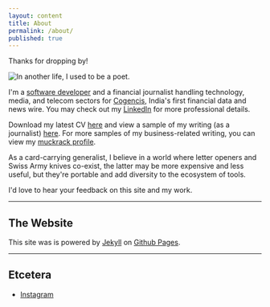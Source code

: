 ```yaml
---
layout: content
title: About
permalink: /about/
published: true
---
```

Thanks for dropping by!

![In another life, I used to be a poet.]('http://i.imgur.com/CQZWo.png')

I'm a [software developer](https://github.com/surajsharma) and a financial journalist handling technology, media, and telecom sectors for [Cogencis](http://cogencis.com), India's first financial data and news wire. You may check out my <a href="https://in.linkedin.com/in/surajsharma21" data-network="LinkedIn" data-proofer-ignore>LinkedIn</a> for more professional details. 

Download my latest CV [here](https://drive.google.com/open?id=1hogSmmY5-KkkUTNaVcSvTYxzCUGEzXUj) and view a sample of my writing (as a journalist) [here](https://drive.google.com/file/d/0B_HwcsMkhATmZ1l4V29NdXdIRmc/view?usp=sharing). For more samples of my business-related writing, you can view my [muckrack profile](muckrack.com/surajsharma).

As a card-carrying generalist, I believe in a world where letter openers and Swiss Army knives co-exist, the latter may be more expensive and less useful, but they're portable and add diversity to the ecosystem of tools.

I'd love to hear your feedback on this site and my work.

----

## The Website
This site was is powered by [Jekyll](https://jekyllrb.com) on [Github Pages](https://pages.github.com).

----

## Etcetera

- [Instagram](https://www.instagram.com/surajbegins)
